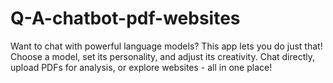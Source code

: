 # Q-A-chatbot-pdf-websites
 Want to chat with powerful language models? This app lets you do just that! Choose a model, set its personality, and adjust its creativity. Chat directly, upload PDFs for analysis, or explore websites - all in one place!
